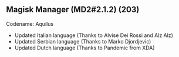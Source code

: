 ## Magisk Manager (MD2#2.1.2) (203)
Codename: Aquilus
- Updated Italian language
(Thanks to Alvise Dei Rossi and Alz Alz)
- Updated Serbian language
(Thanks to Marko Djordjevic)
- Updated Dutch language
(Thanks to Pandemic from XDA)
